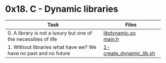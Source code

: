 # 0x18. C - Dynamic libraries

|Task|Files|
|----|-----|
|0. A library is not a luxury but one of the necessities of life|[libdynamic.so](./libdynamic.so)<br>[main.h](./main.h)|
|1. Without libraries what have we? We have no past and no future|[1-create_dynamic_lib.sh](./1-create_dynamic_lib.sh)|

